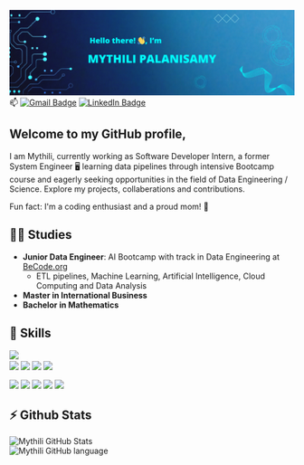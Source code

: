 ![name](images/name.png)
📫 [![Gmail Badge](https://img.shields.io/badge/Gmail-Address-informational?style=flat&logo=Gmail&logoColor=white&color=12BDBD)](mythilipsy@gmail.com)
[![LinkedIn Badge](https://img.shields.io/badge/LinkedIn-Profile-informational?style=flat&logo=linkedin&logoColor=white&color=0D76A8)](https://www.linkedin.com/in/mythili-aug/)

## Welcome to my GitHub profile,
I am Mythili, currently working as Software Developer Intern, a former System Engineer 🖥️ learning data pipelines through intensive Bootcamp course and eagerly seeking opportunities in the field of Data Engineering / Science. Explore my projects, collaberations and contributions.  

Fun fact: I'm a coding enthusiast and a proud mom! 🤱

## 🧑‍🎓 Studies
- **Junior Data Engineer**: AI Bootcamp with track in Data Engineering at [BeCode.org](https://becode.org/)
  - ETL pipelines, Machine Learning, Artificial Intelligence, Cloud Computing and Data Analysis
- **Master in International Business**
- **Bachelor in Mathematics**

## 💼 Skills
![](https://img.shields.io/badge/Code-MySQL-informational?style=flat&logo=MySQL&logoColor=white&color=4AB197)  
![](https://img.shields.io/badge/Code-Python-informational?style=flat&logo=Python&logoColor=white&color=4AB197)
![](https://img.shields.io/badge/Module-Pandas-informational?style=flat&logo=Pandas&logoColor=white&color=4AB197) 
![](https://img.shields.io/badge/Module-scikit_learn-informational?style=flat&logo=scikit_learn&logoColor=white&color=4AB197) 
![](https://img.shields.io/badge/Module-Seaborn-informational?style=flat&logo=Seaborn&logoColor=white&color=4AB197) 


![](https://img.shields.io/badge/Tool-AWS-informational?style=flat&logo=AWS&logoColor=white&color=4AB197) 
![](https://img.shields.io/badge/Tool-Jupiter-informational?style=flat&logo=Jupiter&logoColor=white&color=4AB197)
![](https://img.shields.io/badge/Tools-GitHub-informational?style=flat&logo=GitHub&logoColor=white&color=4AB197)
![](https://img.shields.io/badge/Tools-Docker-informational?style=flat&logo=docker&logoColor=white&color=4AB197)
![](https://img.shields.io/badge/Tools-Airflow-informational?style=flat&logo=Airflow&logoColor=white&color=4AB197)


  
## ⚡ Github Stats  
![Mythili GitHub Stats](https://github-readme-stats.vercel.app/api?username=MythiliPalanisamy&show_icons=true&theme=radical)  
<img src="https://github-readme-stats.vercel.app/api/top-langs/?username=MythiliPalanisamy&show_icons=true&hide_border=true&layout=compact&hide_progress=true&langs_count=10" alt="Mythili GitHub language" width="500">








